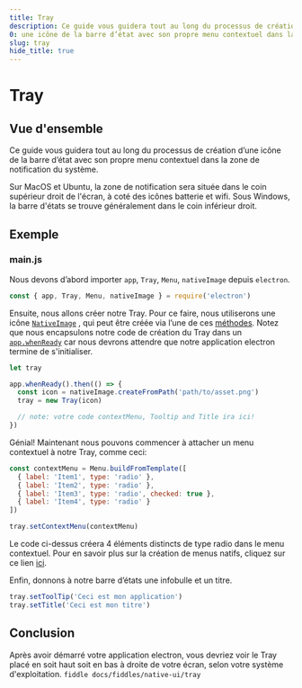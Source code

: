 ```yaml
---
title: Tray
description: Ce guide vous guidera tout au long du processus de création
0: une icône de la barre d’état avec son propre menu contextuel dans la zone de notification du système.
slug: tray
hide_title: true
---
```


# Tray

## Vue d'ensemble

<!-- ✍ Update this section if you want to provide more details -->

Ce guide vous guidera tout au long du processus de création d’une icône de la barre d’état [](https://www.electronjs.org/docs/api/tray)avec son propre menu contextuel dans la zone de notification du système.

Sur MacOS et Ubuntu, la zone de notification sera située dans le coin supérieur droit de l'écran, à coté des icônes batterie et wifi. Sous Windows, la barre d'états se trouve généralement dans le coin inférieur droit.

## Exemple

### main.js

Nous devons d’abord importer `app`, `Tray`, `Menu`, `nativeImage` depuis `electron`.

```js
const { app, Tray, Menu, nativeImage } = require('electron')
```

Ensuite, nous allons créer notre Tray. Pour ce faire, nous utiliserons une icône [`NativeImage`](https://www.electronjs.org/docs/api/native-image) , qui peut être créée via l’une de ces [méthodes](https://www.electronjs.org/docs/api/native-image#methods). Notez que nous encapsulons notre code de création du Tray dans un [`app.whenReady`](https://www.electronjs.org/docs/api/app#appwhenready) car nous devrons attendre que notre application electron termine de s'initialiser.

```js title='main.js'
let tray

app.whenReady().then(() => {
  const icon = nativeImage.createFromPath('path/to/asset.png')
  tray = new Tray(icon)

  // note: votre code contextMenu, Tooltip and Title ira ici!
})
```

Génial! Maintenant nous pouvons commencer à attacher un menu contextuel à notre Tray, comme ceci:

```js
const contextMenu = Menu.buildFromTemplate([
  { label: 'Item1', type: 'radio' },
  { label: 'Item2', type: 'radio' },
  { label: 'Item3', type: 'radio', checked: true },
  { label: 'Item4', type: 'radio' }
])

tray.setContextMenu(contextMenu)
```

Le code ci-dessus créera 4 éléments distincts de type radio dans le menu contextuel. Pour en savoir plus sur la création de menus natifs, cliquez sur ce lien [ici](https://www.electronjs.org/docs/api/menu#menubuildfromtemplatetemplate).

Enfin, donnons à notre barre d’états une infobulle et un titre.

```js
tray.setToolTip('Ceci est mon application')
tray.setTitle('Ceci est mon titre')
```

## Conclusion

Après avoir démarré votre application electron, vous devriez voir le Tray placé en soit haut soit en bas à droite de votre écran, selon votre système d'exploitation.
`fiddle docs/fiddles/native-ui/tray`
